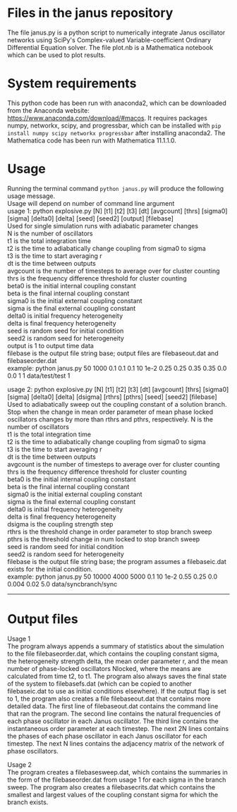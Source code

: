 # Files in the janus repository 
The file janus.py is a python script to numerically integrate Janus oscillator networks using SciPy's Complex-valued Variable-coefficient Ordinary Differential Equation solver.  The file plot.nb is a Mathematica notebook which can be used to plot results.
# System requirements
This python code has been run with anaconda2, which can be downloaded from the Anaconda website: https://www.anaconda.com/download/#macos.  It requires packages numpy, networkx, scipy, and progressbar, which can be installed with `pip install numpy scipy networkx progressbar` after installing anaconda2.  The Mathematica code has been run with Mathematica 11.1.1.0.
# Usage
Running the terminal command `python janus.py` will produce the following usage message.  
Usage will depend on number of command line argument  
usage 1: python explosive.py [N] [t1] [t2] [t3] [dt] [avgcount] [thrs] [sigma0] [sigma] [delta0] [delta] [seed] [seed2] [output] [filebase]  
Used for single simulation runs with adiabatic parameter changes  
N is the number of oscillators  
t1 is the total integration time  
t2 is the time to adiabatically change coupling from sigma0 to sigma  
t3 is the time to start averaging r  
dt is the time between outputs  
avgcount is the number of timesteps to average over for cluster counting  
thrs is the frequency difference threshold for cluster counting  
beta0 is the initial internal coupling constant  
beta is the final internal coupling constant  
sigma0 is the initial external coupling constant  
sigma is the final external coupling constant  
delta0 is initial frequency heterogeneity   
delta is final frequency heterogeneity   
seed is random seed for initial condition  
seed2 is random seed for heterogeneity  
output is 1 to output time data  
filebase is the output file string base; output files are filebaseout.dat and filebaseorder.dat  
example: python janus.py 50 1000 0.1 0.1 0.1 10 1e-2 0.25 0.25 0.35 0.35 0.0 0.0 1 1 data/test/test 1  

usage 2: python explosive.py [N] [t1] [t2] [t3] [dt] [avgcount] [thrs] [sigma0] [sigma] [delta0] [delta] [dsigma] [rthrs] [pthrs] [seed] [seed2] [filebase]   
Used to adiabatically sweep out the coupling constant of a solution branch.  Stop when the change in mean order parameter of mean phase locked oscillators changes by more than rthrs and pthrs, respectively.
N is the number of oscillators  
t1 is the total integration time  
t2 is the time to adiabatically change coupling from sigma0 to sigma  
t3 is the time to start averaging r  
dt is the time between outputs  
avgcount is the number of timesteps to average over for cluster counting  
thrs is the frequency difference threshold for cluster counting  
beta0 is the initial internal coupling constant  
beta is the final internal coupling constant  
sigma0 is the initial external coupling constant  
sigma is the final external coupling constant  
delta0 is initial frequency heterogeneity   
delta is final frequency heterogeneity   
dsigma is the coupling strength step  
rthrs is the threshold change in order parameter to stop branch sweep  
pthrs is the threshold change in num locked to stop branch sweep  
seed is random seed for initial condition  
seed2 is random seed for heterogeneity  
filebase is the output file string base; the program assumes a filebaseic.dat exists for the initial condition.  
example: python janus.py 50 10000 4000 5000 0.1 10 1e-2 0.55 0.25 0.0 0.004 0.02 5.0 data/syncbranch/sync  
___
# Output files
Usage 1  
The program always appends a summary of statistics about the simulation to the file filebaseorder.dat, which contains the coupling constant sigma, the heterogeneity strength delta, the mean order parameter r, and the mean number of phase-locked oscillators Nlocked, where the means are calculated from time t2, to t1. The program also always saves the final state of the system to filebasefs.dat (which can be copied to another filebaseic.dat to use as initial conditions elsewhere). If the output flag is set to 1, the program also creates a file filebaseout.dat that contains more detailed data.  The first line of filebaseout.dat contains the command line that ran the program.  The second line contains the natural frequencies of each phase oscillator in each Janus oscillator.  The third line contains the instantaneous order parameter at each timestep.  The next 2N lines contains the phases of each phase oscillator in each Janus oscillator for each timestep. The next N lines contains the adjacency matrix of the network of phase oscillators.  

Usage 2  
The program creates a filebasesweep.dat, which contains the summaries in the form of the filebaseorder.dat from usage 1 for each sigma in the branch sweep.  The program also creates a filebasecrits.dat which contains the smallest and largest values of the coupling constant sigma for which the branch exists.
